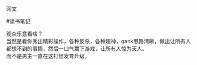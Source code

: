 网文

#读书笔记

观众乐意看啥？  
当然是看你秀出精彩操作，各种反杀，各种超神，gank思路清晰，做出让所有人都想不到的事情，然后一口气赢下游戏，让所有人惊为天人。  
而不是男主一直在这打怪发育升级。  
